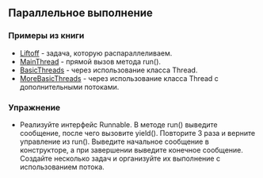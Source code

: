 ## Параллельное выполнение

### Примеры из книги

* [Liftoff](examples/ex1/Liftoff.java) - задача, которую распараллеливаем.
* [MainThread](examples/ex1/MainThread.java)  - прямой вызов метода run().
* [BasicThreads](examples/ex1/BasicThreads.java)  - через использование класса Thread.
* [MoreBasicThreads](examples/ex1/MoreBasicThreads.java)  - через использование класса Thread с дополнительными потоками.

### Упражнение

* Реализуйте интерфейс Runnable. В методе run() выведите сообщение, после чего вызовите yield().
Повторите 3 раза и верните управление из run(). Выведите начальное сообщение в конструкторе, а при
завершении выведите конечное сообщение. Создайте несколько задач и организуйте их выполнение с
использованием потока.
